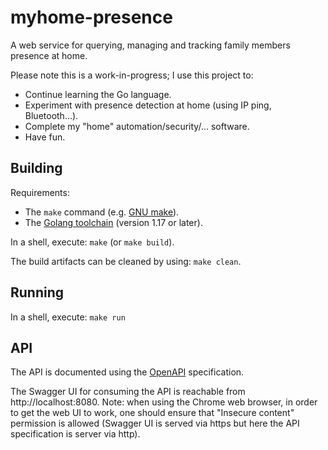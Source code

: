 # myhome-presence

A web service for querying, managing and tracking family members presence at home.

Please note this is a work-in-progress; I use this project to:

* Continue learning the Go language.
* Experiment with presence detection at home (using IP ping, Bluetooth...).
* Complete my "home" automation/security/... software.
* Have fun.

## Building

Requirements:

* The `make` command (e.g. [GNU make](https://www.gnu.org/software/make/manual/make.html)).
* The [Golang toolchain](https://golang.org/doc/install) (version 1.17 or later).

In a shell, execute: `make` (or `make build`).

The build artifacts can be cleaned by using: `make clean`.

## Running

In a shell, execute: `make run`

## API

The API is documented using the [OpenAPI](https://swagger.io/specification/) specification.

The Swagger UI for consuming the API is reachable from http://localhost:8080.
Note: when using the Chrome web browser, in order to get the web UI to work, one should ensure that "Insecure content" permission is allowed (Swagger UI is served via https but here the API specification is server via http).
